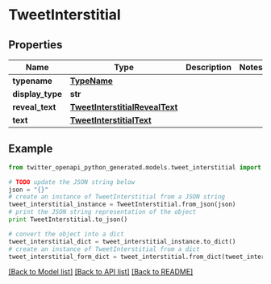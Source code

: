 # TweetInterstitial


## Properties

Name | Type | Description | Notes
------------ | ------------- | ------------- | -------------
**typename** | [**TypeName**](TypeName.md) |  | 
**display_type** | **str** |  | 
**reveal_text** | [**TweetInterstitialRevealText**](TweetInterstitialRevealText.md) |  | 
**text** | [**TweetInterstitialText**](TweetInterstitialText.md) |  | 

## Example

```python
from twitter_openapi_python_generated.models.tweet_interstitial import TweetInterstitial

# TODO update the JSON string below
json = "{}"
# create an instance of TweetInterstitial from a JSON string
tweet_interstitial_instance = TweetInterstitial.from_json(json)
# print the JSON string representation of the object
print TweetInterstitial.to_json()

# convert the object into a dict
tweet_interstitial_dict = tweet_interstitial_instance.to_dict()
# create an instance of TweetInterstitial from a dict
tweet_interstitial_form_dict = tweet_interstitial.from_dict(tweet_interstitial_dict)
```
[[Back to Model list]](../README.md#documentation-for-models) [[Back to API list]](../README.md#documentation-for-api-endpoints) [[Back to README]](../README.md)


